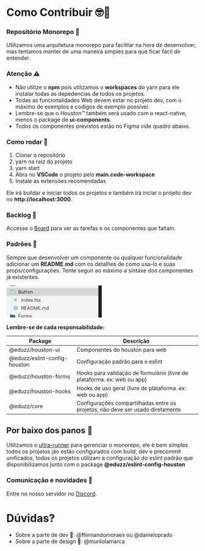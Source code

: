 # Como Contribuir 🤓🐒

### Repositório Monorepo 🔀 

Utilizamos uma arquitetura monorepo para facilitar na hora de desenvolver,
mas tentamos manter de uma maneira simples para que ficar fácil de entender.

### Atenção ⚠️

* Não utilize o **npm** pois utilizamos o **workspaces** do yarn para ele instalar todas as depedencias de todos os projetos.
* Todas as funcionalidades Web devem estar no projeto dev, com o máximo de exemplos e codígos de exemplo possível.
* Lembre-se que o *Houston™️* também será usado com o react-native, menos o package de **ui-components**.
* Todos os componentes previstos estão no Figma vide quadro abaixo.

### Como rodar 🚀

1. Clonar o repositório
2. yarn na raiz do projeto
3. yarn start
4. Abra no **VSCode** o projeto pelo **main.code-workspace**
5. Instale as extensões recomendadas

Ele irá buildar e iniciar todos os projetos e também irá inciar o projeto dev no **http://localhost:3000**.

### Backlog 📂

Accesse o [Board](https://github.com/eduzz/houston/projects/3) para ver as tarefas e os componentes que faltam.  

### Padrões 💄

Sempre que desenvolver um componente ou qualquer funcionalidade adicionar um **README.md** com os detalhes de como usa-lo e 
suas props/configurações. Tente seguir ao máximo a sintaxe dos componentes já existentes. 

<img src="docs/assets/example 1.png" width="250" />

**Lembre-se de cada responsabilidade:**

| Package                      | Descrição                                                                      |
|------------------------------|--------------------------------------------------------------------------------|
| @eduzz/houston-ui            | Componentes do houston para web                                                |
| @eduzz/eslint-config-houston | Configuração padrão para o eslint                                              |
| @eduzz/houston-forms         | Hooks para validação de formulário (livre de plataforma. ex: web ou app)       |
| @eduzz/houston-hooks         | Hooks de uso geral (livre de plataforma. ex: web ou app)                        |
| @eduzz/core                  | Configurações compartilhadas entre os projetos, não deve ser usado diretamente |

## Por baixo dos panos 💃

Utilizamos o [ultra-runner](https://www.npmjs.com/package/ultra-runner) para gerenciar o monorepo, ele é bem simples 
todos os projetos jão estão configurados com build, dev e precommit unificados, todos os projetos utilizam a configuração do eslint
padrão que disponibilizamos junto com o package **@eduzz/eslint-config-houston**

### Comunicação e novidades 💬

Entre no nosso servidor no [Discord](https://discord.gg/EeCnYRsCkX).

# Dúvidas?

* Sobre a parte de dev 💪: @ffernandomoraes ou @danieloprado
* Sobre a parte de design 🌈: @murilolamarca
